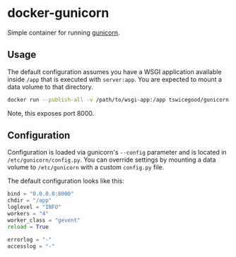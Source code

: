 # docker-gunicorn
Simple container for running [gunicorn][].


## Usage
The default configuration assumes you have a WSGI application available inside
`/app` that is executed with `server:app`.  You are expected to mount a data
volume to that directory.

```bash
docker run --publish-all -v /path/to/wsgi-app:/app tswicegood/gunicorn
```

Note, this exposes port 8000.

## Configuration
Configuration is loaded via gunicorn's `--config` parameter and is located in
`/etc/gunicorn/config.py`.  You can override settings by mounting a data volume
to `/etc/gunicorn` with a custom `config.py` file.

The default configuration looks like this:

```python
bind = "0.0.0.0:8000"
chdir = "/app"
loglevel = "INFO"
workers = "4"
worker_class = "gevent"
reload = True

errorlog = "-"
accesslog = "-"
```

[gunicorn]: http://gunicorn.org/
